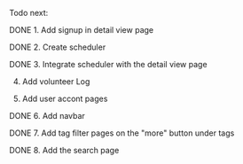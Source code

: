 Todo next:

DONE 1. Add signup in detail view page


DONE 2. Create scheduler


DONE 3. Integrate scheduler with the detail view page



4. Add volunteer Log



5. Add user accont pages



DONE 6. Add navbar



DONE 7. Add tag filter pages on the "more" button under tags



DONE 8. Add the search page




